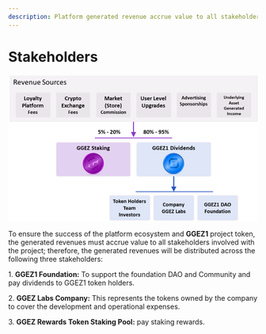 ```yaml
---
description: Platform generated revenue accrue value to all stakeholders
---
```


# Stakeholders

![](<../.gitbook/assets/image (13).png>)

To ensure the success of the platform ecosystem and **GGEZ1** project token, the generated revenues must accrue value to all stakeholders involved with the project; therefore, the generated revenues will be distributed across the following three stakeholders:

1\. **GGEZ1 Foundation:** To support the foundation DAO and Community and pay dividends to GGEZ1 token holders.

2\. **GGEZ Labs Company:** This represents the tokens owned by the company to cover the development and operational expenses.

3\. **GGEZ Rewards Token Staking Pool:** pay staking rewards.
